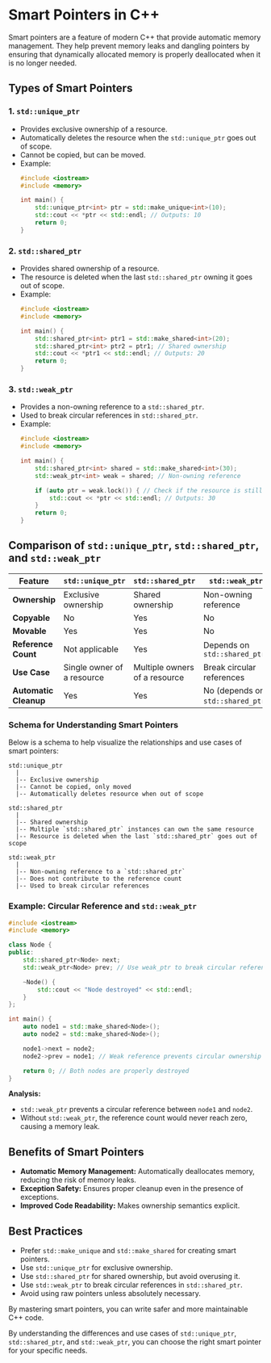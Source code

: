 # Smart Pointers in C++

Smart pointers are a feature of modern C++ that provide automatic memory management. They help prevent memory leaks and dangling pointers by ensuring that dynamically allocated memory is properly deallocated when it is no longer needed.

## Types of Smart Pointers

### 1. `std::unique_ptr`
- Provides exclusive ownership of a resource.
- Automatically deletes the resource when the `std::unique_ptr` goes out of scope.
- Cannot be copied, but can be moved.
- Example:
  ```cpp
  #include <iostream>
  #include <memory>

  int main() {
      std::unique_ptr<int> ptr = std::make_unique<int>(10);
      std::cout << *ptr << std::endl; // Outputs: 10
      return 0;
  }
  ```

### 2. `std::shared_ptr`
- Provides shared ownership of a resource.
- The resource is deleted when the last `std::shared_ptr` owning it goes out of scope.
- Example:
  ```cpp
  #include <iostream>
  #include <memory>

  int main() {
      std::shared_ptr<int> ptr1 = std::make_shared<int>(20);
      std::shared_ptr<int> ptr2 = ptr1; // Shared ownership
      std::cout << *ptr1 << std::endl; // Outputs: 20
      return 0;
  }
  ```

### 3. `std::weak_ptr`
- Provides a non-owning reference to a `std::shared_ptr`.
- Used to break circular references in `std::shared_ptr`.
- Example:
  ```cpp
  #include <iostream>
  #include <memory>

  int main() {
      std::shared_ptr<int> shared = std::make_shared<int>(30);
      std::weak_ptr<int> weak = shared; // Non-owning reference

      if (auto ptr = weak.lock()) { // Check if the resource is still available
          std::cout << *ptr << std::endl; // Outputs: 30
      }
      return 0;
  }
  ```

## Comparison of `std::unique_ptr`, `std::shared_ptr`, and `std::weak_ptr`

| Feature                | `std::unique_ptr`          | `std::shared_ptr`          | `std::weak_ptr`            |
|------------------------|----------------------------|----------------------------|----------------------------|
| **Ownership**          | Exclusive ownership        | Shared ownership           | Non-owning reference       |
| **Copyable**           | No                        | Yes                       | No                        |
| **Movable**            | Yes                       | Yes                       | No                        |
| **Reference Count**    | Not applicable            | Yes                       | Depends on `std::shared_ptr` |
| **Use Case**           | Single owner of a resource | Multiple owners of a resource | Break circular references |
| **Automatic Cleanup**  | Yes                       | Yes                       | No (depends on `std::shared_ptr`) |

### Schema for Understanding Smart Pointers

Below is a schema to help visualize the relationships and use cases of smart pointers:

```
std::unique_ptr
  |
  |-- Exclusive ownership
  |-- Cannot be copied, only moved
  |-- Automatically deletes resource when out of scope

std::shared_ptr
  |
  |-- Shared ownership
  |-- Multiple `std::shared_ptr` instances can own the same resource
  |-- Resource is deleted when the last `std::shared_ptr` goes out of scope

std::weak_ptr
  |
  |-- Non-owning reference to a `std::shared_ptr`
  |-- Does not contribute to the reference count
  |-- Used to break circular references
```

### Example: Circular Reference and `std::weak_ptr`

```cpp
#include <iostream>
#include <memory>

class Node {
public:
    std::shared_ptr<Node> next;
    std::weak_ptr<Node> prev; // Use weak_ptr to break circular reference

    ~Node() {
        std::cout << "Node destroyed" << std::endl;
    }
};

int main() {
    auto node1 = std::make_shared<Node>();
    auto node2 = std::make_shared<Node>();

    node1->next = node2;
    node2->prev = node1; // Weak reference prevents circular ownership

    return 0; // Both nodes are properly destroyed
}
```

**Analysis:**
- `std::weak_ptr` prevents a circular reference between `node1` and `node2`.
- Without `std::weak_ptr`, the reference count would never reach zero, causing a memory leak.

## Benefits of Smart Pointers
- **Automatic Memory Management:** Automatically deallocates memory, reducing the risk of memory leaks.
- **Exception Safety:** Ensures proper cleanup even in the presence of exceptions.
- **Improved Code Readability:** Makes ownership semantics explicit.

## Best Practices
- Prefer `std::make_unique` and `std::make_shared` for creating smart pointers.
- Use `std::unique_ptr` for exclusive ownership.
- Use `std::shared_ptr` for shared ownership, but avoid overusing it.
- Use `std::weak_ptr` to break circular references in `std::shared_ptr`.
- Avoid using raw pointers unless absolutely necessary.

By mastering smart pointers, you can write safer and more maintainable C++ code.

By understanding the differences and use cases of `std::unique_ptr`, `std::shared_ptr`, and `std::weak_ptr`, you can choose the right smart pointer for your specific needs.